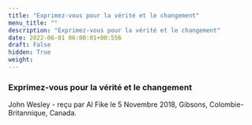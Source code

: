 ```yaml
---
title: "Exprimez-vous pour la vérité et le changement"
menu_title: ""
description: "Exprimez-vous pour la vérité et le changement"
date: 2022-06-01 06:00:01+00:556
draft: False
hidden: True
weight:
---
```

### Exprimez-vous pour la vérité et le changement

John Wesley - reçu par Al Fike le 5 Novembre 2018, Gibsons, Colombie-Britannique, Canada.



